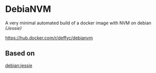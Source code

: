 # DebiaNVM
A very minimal automated build of a docker image with NVM on debian _(Jessie)_

https://hub.docker.com/r/deffyc/debianvm

## Based on
[debian:jessie](https://hub.docker.com/r/_/debian/)

